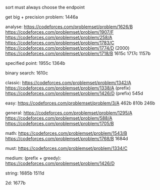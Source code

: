 sort
must
always choose the endpoint

get big + precision problem:
1446a

analyse:
https://codeforces.com/problemset/problem/1626/B
https://codeforces.com/problemset/problem/1907/F
https://codeforces.com/problemset/problem/258/A
https://codeforces.com/problemset/problem/1783/C
https://codeforces.com/problemset/problem/1774/D
(2000)
https://codeforces.com/problemset/problem/1718/B
1615c
1717c
1157b

specified point:
1955c
1364b

binary search:
1610c

classic:
https://codeforces.com/problemset/problem/1342/A
https://codeforces.com/problemset/problem/1338/A
(prefix)
https://codeforces.com/problemset/problem/1426/D
(prefix)
545d


easy:
https://codeforces.com/problemset/problem/3/A
462b
810b
246b

general:
https://codeforces.com/problemset/problem/1295/A
https://codeforces.com/problemset/problem/588/A
https://codeforces.com/problemset/problem/1705/B

math:
https://codeforces.com/problemset/problem/1543/B
https://codeforces.com/problemset/problem/1768/B
1684d



must:
https://codeforces.com/problemset/problem/1334/C


medium:
(prefix + greedy): https://codeforces.com/problemset/problem/1426/D


string:
1685b
1511d


2d:
1677b